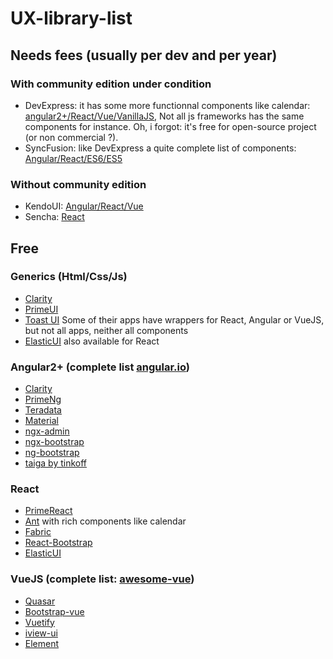 # UX-library-list

## Needs fees (usually per dev and per year)
### With community edition under condition
 * DevExpress: it has some more functionnal components like calendar: [angular2+/React/Vue/VanillaJS](https://js.devexpress.com/Demos/WidgetsGallery/), Not all js frameworks has the same components for instance. Oh, i forgot: it's free for open-source project (or non commercial ?). 
 * SyncFusion: like DevExpress a quite complete list of components: [Angular/React/ES6/ES5](https://ej2.syncfusion.com/home/)
### Without community edition
 * KendoUI: [Angular/React/Vue](https://www.telerik.com/kendo-ui)
 * Sencha: [React](https://www.sencha.com/products/extreact/#app)

## Free
### Generics (Html/Css/Js)

 * [Clarity](https://vmware.github.io/clarity/documentation)
 * [PrimeUI](https://www.primefaces.org/primeui/)
 * [Toast UI](https://github.com/nhn/tui.calendar) Some of their apps have wrappers for React, Angular or VueJS, but not all apps, neither all components
 * [ElasticUI](https://elastic.github.io/eui/#/) also available for React
 
### Angular2+ (complete list [angular.io](https://angular.io/resources))

 * [Clarity](https://vmware.github.io/clarity/documentation)
 * [PrimeNg](https://www.primefaces.org/primeng/#/)
 * [Teradata](https://teradata.github.io/covalent/#/components)
 * [Material](https://material.angular.io/components)
 * [ngx-admin](https://github.com/akveo/ngx-admin)
 * [ngx-bootstrap](https://ngx-bootstrap-latest.surge.sh/#/)
 * [ng-bootstrap](https://ng-bootstrap.github.io)
 * [taiga by tinkoff](https://taiga-ui.dev/)
 
### React

 * [PrimeReact](https://www.primefaces.org/primereact/#/)
 * [Ant](https://ant.design/) with rich components like calendar
 * [Fabric](https://developer.microsoft.com/en-us/fabric#/components/detailslist)
 * [React-Bootstrap](https://react-bootstrap.github.io/)
 * [ElasticUI](https://elastic.github.io/eui/#/)
 
### VueJS (complete list: [awesome-vue](https://github.com/vuejs/awesome-vue))

 * [Quasar](http://quasar-framework.org/components/)
 * [Bootstrap-vue](https://bootstrap-vue.js.org)
 * [Vuetify](https://vuetifyjs.com/vuetify/quick-start)
 * [iview-ui](https://www.iviewui.com/components/page-en)
 * [Element](http://element.eleme.io/#/en-US/component/)
